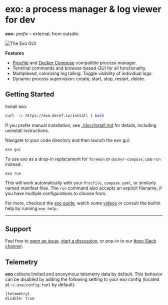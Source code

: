 # exo: a process manager & log viewer for dev

**exo-** _prefix_ – external; from outside.

![The Exo GUI](https://exo.deref.io/light-190821.png)

**Features**

- [Procfile](./doc/procfiles.md) and [Docker Compose](./doc/compose.md) compatible process manager.
- Terminal commands and browser-based-GUI for all functionality.
- Multiplexed, colorizing log tailing. Toggle visibility of individual logs.
- Dynamic process supervision: create, start, stop, restart, delete.

## Getting Started

Install exo:

```bash
curl -sL https://exo.deref.io/install | bash
```

If you prefer manual installation, see [./doc/install.md](./doc/install.md) for
details, including uninstall instructions.

Navigate to your code directory and then launch the exo gui:

```bash
exo gui
```

To use exo as a drop-in replacement for `foreman` or `docker-compose`, use
`run` instead:

```bash
exo run
```

This will work automatically with your `Procfile`, `compose.yaml`, or similarly
named manifest files. The `run` command also accepts an explicit filename, if
you have multiple configurations to choose from.

For more, checkout the [exo guide](./doc/guide.md), watch some
[videos](./doc/guide.md) or consult the builtin help by running `exo help`.

---

## Support

Feel free to [open an issue](https://github.com/deref/exo/issues),
[start a discussion](https://github.com/deref/exo/discussions), or pop-in to our
[#exo Slack channel](https://join.slack.com/t/deref-community/shared_invite/zt-tu8arun7-qqpVcTe3IDHjpSG_TrSaBQ).

## Telemetry

**exo** collects limited and anonymous telemetry data by default. This behavior
can be disabled by adding the following setting to your exo config (located at
`~/.exo/config.toml` by default):

```bash
[telemetry]
disable: true
```
